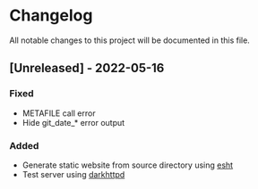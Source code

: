 # Changelog
All notable changes to this project will be documented in this file.

## [Unreleased] - 2022-05-16
### Fixed
- METAFILE call error
- Hide git_date_* error output
### Added
- Generate static website from source directory using [esht](https://gitlab.com/4bcx/esht)
- Test server using [darkhttpd](https://unix4lyfe.org/darkhttpd/)
